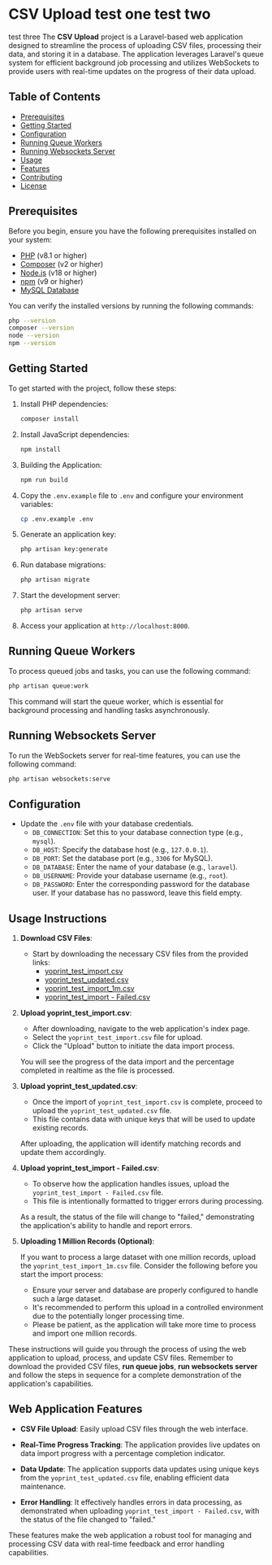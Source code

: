 # CSV Upload test one test two
test three
The **CSV Upload** project is a Laravel-based web application designed to streamline the process of uploading CSV files, processing their data, and storing it in a database. The application leverages Laravel's queue system for efficient background job processing and utilizes WebSockets to provide users with real-time updates on the progress of their data upload.

## Table of Contents

-   [Prerequisites](#prerequisites)
-   [Getting Started](#getting-started)
-   [Configuration](#configuration)
-   [Running Queue Workers](#running-queue-workers)
-   [Running Websockets Server](#running-websockets-server)
-   [Usage](#usage)
-   [Features](#features)
-   [Contributing](#contributing)
-   [License](#license)

## Prerequisites

Before you begin, ensure you have the following prerequisites installed on your system:

-   [PHP](https://www.php.net/) (v8.1 or higher)
-   [Composer](https://getcomposer.org/) (v2 or higher)
-   [Node.js](https://nodejs.org/) (v18 or higher)
-   [npm](https://www.npmjs.com/) (v9 or higher)
-   [MySQL Database](https://www.mysql.com/)

You can verify the installed versions by running the following commands:

```bash
php --version
composer --version
node --version
npm --version
```

## Getting Started

To get started with the project, follow these steps:

1. Install PHP dependencies:

    ```bash
    composer install
    ```

2. Install JavaScript dependencies:

    ```bash
    npm install
    ```

3. Building the Application:

    ```bash
    npm run build
    ```

4. Copy the `.env.example` file to `.env` and configure your environment variables:

    ```bash
    cp .env.example .env
    ```

5. Generate an application key:

    ```bash
    php artisan key:generate
    ```

6. Run database migrations:

    ```bash
    php artisan migrate
    ```

7. Start the development server:

    ```bash
    php artisan serve
    ```

8. Access your application at `http://localhost:8000`.

## Running Queue Workers

To process queued jobs and tasks, you can use the following command:

```bash
php artisan queue:work
```

This command will start the queue worker, which is essential for background processing and handling tasks asynchronously.

## Running Websockets Server

To run the WebSockets server for real-time features, you can use the following command:

```bash
php artisan websockets:serve
```

## Configuration

-   Update the `.env` file with your database credentials.
    -   `DB_CONNECTION`: Set this to your database connection type (e.g., `mysql`).
    -   `DB_HOST`: Specify the database host (e.g., `127.0.0.1`).
    -   `DB_PORT`: Set the database port (e.g., `3306` for MySQL).
    -   `DB_DATABASE`: Enter the name of your database (e.g., `laravel`).
    -   `DB_USERNAME`: Provide your database username (e.g., `root`).
    -   `DB_PASSWORD`: Enter the corresponding password for the database user. If your database has no password, leave this field empty.

## Usage Instructions

1. **Download CSV Files**:

    - Start by downloading the necessary CSV files from the provided links:
        - [yoprint_test_import.csv](https://drive.google.com/file/d/1gHgR6KPxTZ78Z2zIj4XKt168A9Q6jdet/view?usp=drive_link)
        - [yoprint_test_updated.csv](https://drive.google.com/file/d/11Fp4Sh3Jfu3kH40UzDJc20-0DdW2zGNg/view?usp=drive_link)
        - [yoprint_test_import_1m.csv](https://drive.google.com/file/d/1v16Nr7c_rXGeEmJdnwuwKqpAGYGGaU6V/view?usp=drive_link)
        - [yoprint_test_import - Failed.csv](https://drive.google.com/file/d/1DP0S8TK-sBno8T-n8bOjcBgSSgd937V0/view?usp=drive_link)

2. **Upload yoprint_test_import.csv**:

    - After downloading, navigate to the web application's index page.
    - Select the `yoprint_test_import.csv` file for upload.
    - Click the "Upload" button to initiate the data import process.

    You will see the progress of the data import and the percentage completed in realtime as the file is processed.

3. **Upload yoprint_test_updated.csv**:

    - Once the import of `yoprint_test_import.csv` is complete, proceed to upload the `yoprint_test_updated.csv` file.
    - This file contains data with unique keys that will be used to update existing records.

    After uploading, the application will identify matching records and update them accordingly.

4. **Upload yoprint_test_import - Failed.csv**:

    - To observe how the application handles issues, upload the `yoprint_test_import - Failed.csv` file.
    - This file is intentionally formatted to trigger errors during processing.

    As a result, the status of the file will change to "failed," demonstrating the application's ability to handle and report errors.

5. **Uploading 1 Million Records (Optional)**:

    If you want to process a large dataset with one million records, upload the `yoprint_test_import_1m.csv` file.
    Consider the following before you start the import process:

    - Ensure your server and database are properly configured to handle such a large dataset.
    - It's recommended to perform this upload in a controlled environment due to the potentially longer processing time.
    - Please be patient, as the application will take more time to process and import one million records.

These instructions will guide you through the process of using the web application to upload, process, and update CSV files. Remember to download the provided CSV files, **run queue jobs**, **run websockets server** and follow the steps in sequence for a complete demonstration of the application's capabilities.

## Web Application Features

-   **CSV File Upload**: Easily upload CSV files through the web interface.

-   **Real-Time Progress Tracking**: The application provides live updates on data import progress with a percentage completion indicator.

-   **Data Update**: The application supports data updates using unique keys from the `yoprint_test_updated.csv` file, enabling efficient data maintenance.

-   **Error Handling**: It effectively handles errors in data processing, as demonstrated when uploading `yoprint_test_import - Failed.csv`, with the status of the file changed to "failed."

These features make the web application a robust tool for managing and processing CSV data with real-time feedback and error handling capabilities.
